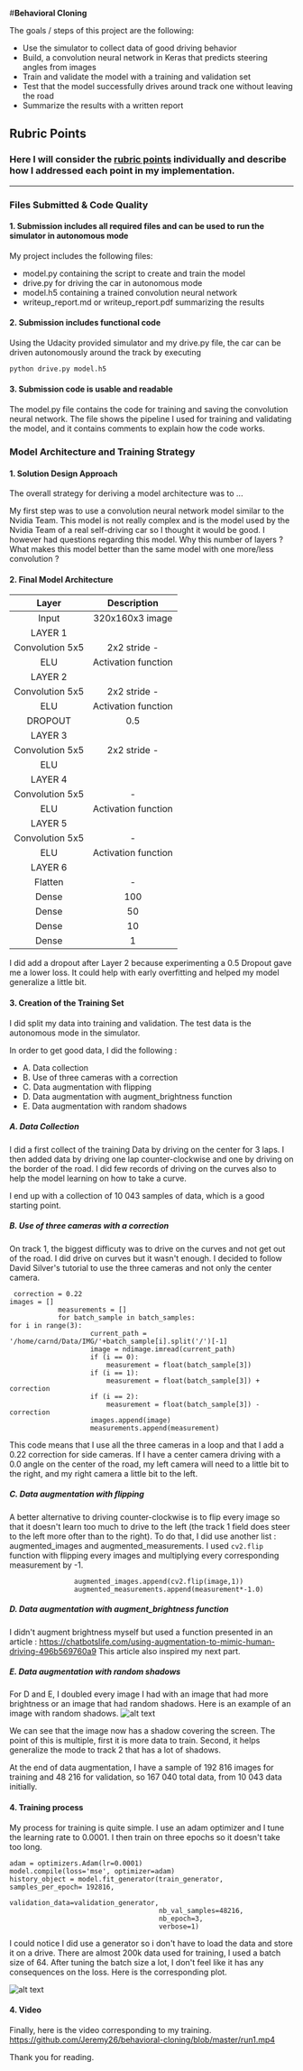 #**Behavioral Cloning** 

The goals / steps of this project are the following:
* Use the simulator to collect data of good driving behavior
* Build, a convolution neural network in Keras that predicts steering angles from images
* Train and validate the model with a training and validation set
* Test that the model successfully drives around track one without leaving the road
* Summarize the results with a written report

[//]: # (Image References)

[image1]: ./examples/random_shadows.png "Random Shadows"
[image2]: ./examples/mse_loss.png "MSE Loss"

## Rubric Points
### Here I will consider the [rubric points](https://review.udacity.com/#!/rubrics/432/view) individually and describe how I addressed each point in my implementation.  

---
### Files Submitted & Code Quality

#### 1. Submission includes all required files and can be used to run the simulator in autonomous mode

My project includes the following files:
* model.py containing the script to create and train the model
* drive.py for driving the car in autonomous mode
* model.h5 containing a trained convolution neural network 
* writeup_report.md or writeup_report.pdf summarizing the results

#### 2. Submission includes functional code
Using the Udacity provided simulator and my drive.py file, the car can be driven autonomously around the track by executing 
```sh
python drive.py model.h5
```

#### 3. Submission code is usable and readable

The model.py file contains the code for training and saving the convolution neural network. The file shows the pipeline I used for training and validating the model, and it contains comments to explain how the code works.


### Model Architecture and Training Strategy

#### 1. Solution Design Approach

The overall strategy for deriving a model architecture was to ...

My first step was to use a convolution neural network model similar to the Nvidia Team. This model is not really complex and is the model used by the Nvidia Team of a real self-driving car so I thought it would be good. I however had questions regarding this model. Why this number of layers ? What makes this model better than the same model with one more/less convolution ?

#### 2. Final Model Architecture

| Layer         		|     Description	        					| 
|:---------------------:|:---------------------------------------------:| 
| Input         		| 320x160x3 image   							| 
| LAYER 1         		|   							| 
| Convolution 5x5     	| 2x2 stride - 	|
| ELU					|			Activation function									|
| LAYER 2         		|    							| 
| Convolution 5x5     	| 2x2 stride - 	|
| ELU					|				Activation function								|
|	DROPOUT				|	0.5 |
| LAYER 3        		|    							| 
| Convolution 5x5     	| 2x2 stride - 	|
| ELU				|        									|
| LAYER 4						|												|
| Convolution 5x5     	| - 	|
|	ELU					|		Activation function										|
| LAYER 5						|												|
| Convolution 5x5     	| - 	|
|	ELU					|		Activation function										|
| LAYER 6						|												|
|	Flatten					|			-								|
|	Dense					|			100								|
|	Dense					|			50 |
|	Dense					|			10								|
|	Dense					|			1								|

I did add a dropout after Layer 2 because experimenting a 0.5 Dropout gave me a lower loss. It could help with early overfitting and helped my model generalize a little bit.

#### 3. Creation of the Training Set

I did split my data into training and validation. The test data is the autonomous mode in the simulator.

In order to get good data, I did the following :
* A. Data collection
* B. Use of three cameras with a correction 
* C. Data augmentation with flipping 
* D. Data augmentation with augment_brightness function
* E. Data augmentation with random shadows

##### A. Data Collection
I did a first collect of the training Data by driving on the center for 3 laps. I then added data by driving one lap counter-clockwise and one by driving on the border of the road. I did few records of driving on the curves also to help the model learning on how to take a curve.

I end up with a collection of 10 043 samples of data, which is a good starting point.

##### B. Use of three cameras with a correction
On track 1, the biggest difficuty was to drive on the curves and not get out of the road. I did drive on curves but it wasn't enough. I decided to follow David Silver's tutorial to use the three cameras and not only the center camera.
```
 correction = 0.22
images = []
            measurements = []
            for batch_sample in batch_samples:
for i in range(3):
                    current_path = '/home/carnd/Data/IMG/'+batch_sample[i].split('/')[-1]
                    image = ndimage.imread(current_path)
                    if (i == 0):
                        measurement = float(batch_sample[3])
                    if (i == 1):
                        measurement = float(batch_sample[3]) + correction
                    if (i == 2):
                        measurement = float(batch_sample[3]) - correction
                    images.append(image)
                    measurements.append(measurement)
```
This code means that I use all the three cameras in a loop and that I add a 0.22 correction for side cameras. If I have a center camera driving with a 0.0 angle on the center of the road, my left camera will need to a little bit to the right, and my right camera a little bit to the left.

##### C. Data augmentation with flipping
A better alternative to driving counter-clockwise is to flip every image so that it doesn't learn too much to drive to the left (the track 1 field does steer to the left more ofter than to the right).
To do that, I did use another list : augmented_images and augmented_measurements. I used ```cv2.flip``` function with flipping every images and multiplying every corresponding measurement by -1.
```
                augmented_images.append(cv2.flip(image,1))
                augmented_measurements.append(measurement*-1.0)
```

##### D. Data augmentation with augment_brightness function
I didn't augment brightness myself but used a function presented in an article : https://chatbotslife.com/using-augmentation-to-mimic-human-driving-496b569760a9
This article also inspired my next part.
##### E. Data augmentation with random shadows

For D and E, I doubled every image I had with an image that had more brightness or an image that had random shadows.
Here is an example of an image with random shadows.
![alt text][image1]

We can see that the image now has a shadow covering the screen. The point of this is multiple, first it is more data to train. Second, it helps generalize the mode to track 2 that has a lot of shadows.

At the end of data augmentation, I have a sample of 192 816 images for training and 48 216 for validation, so 167 040 total data, from 10 043 data initially.

#### 4. Training process
My process for training is quite simple.
I use an adam optimizer and I tune the learning rate to 0.0001. I then train on three epochs so it doesn't take too long.
```
adam = optimizers.Adam(lr=0.0001)
model.compile(loss='mse', optimizer=adam)
history_object = model.fit_generator(train_generator, samples_per_epoch= 192816, 
                                     validation_data=validation_generator, 
                                     nb_val_samples=48216, 
                                     nb_epoch=3, 
                                     verbose=1)
```
I could notice I did use a generator so i don't have to load the data and store it on a drive. There are almost 200k data used for training, I used a batch size of 64. After tuning the batch size a lot, I don't feel like it has any consequences on the loss. Here is the corresponding plot.

![alt text][image2]

#### 4. Video
Finally, here is the video corresponding to my training.
https://github.com/Jeremy26/behavioral-cloning/blob/master/run1.mp4

Thank you for reading.
